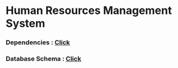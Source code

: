 # Human Resources Management System

### Dependencies : <a href="https://github.com/gorkemblm/HRMS/network/dependencies" target = "_blank">Click</a>


### Database Schema : <a href="https://drawsql.app/kodlamaio/diagrams/hrms-1" target = "_blank">Click</a>
